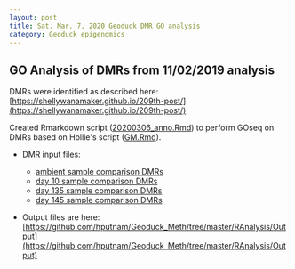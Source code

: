 ```yaml
---
layout: post
title: Sat. Mar. 7, 2020 Geoduck DMR GO analysis
category: Geoduck epigenomics
---
```


## GO Analysis of DMRs from 11/02/2019 analysis

DMRs were identified as described here: [https://shellywanamaker.github.io/209th-post/](https://shellywanamaker.github.io/209th-post/)

Created Rmarkdown script ([20200306_anno.Rmd](https://github.com/shellywanamaker/Shelly_Pgenerosa/blob/master/analyses/20200306_anno/20200306_anno.Rmd)) to perform GOseq on DMRs based on Hollie's script ([GM.Rmd](https://github.com/hputnam/Geoduck_Meth/blob/master/RAnalysis/Scripts/GM.Rmd)).

- DMR input files: 
	- [ambient sample comparison DMRs](https://github.com/shellywanamaker/Shelly_Pgenerosa/blob/master/analyses/20191102_anno/amb_AllTimes.GO.txt)	
	- [day 10 sample comparison DMRs](https://github.com/shellywanamaker/Shelly_Pgenerosa/blob/master/analyses/20191102_anno/day10_AllpH.GO.txt)
	- [day 135 sample comparison DMRs](https://github.com/shellywanamaker/Shelly_Pgenerosa/blob/master/analyses/20191102_anno/day135_AllpH.GO.txt)
	- [day 145 sample comparison DMRs](https://github.com/shellywanamaker/Shelly_Pgenerosa/blob/master/analyses/20191102_anno/day145_AllpH.GO.txt)

- Output files are here: [https://github.com/hputnam/Geoduck_Meth/tree/master/RAnalysis/Output](https://github.com/hputnam/Geoduck_Meth/tree/master/RAnalysis/Output)